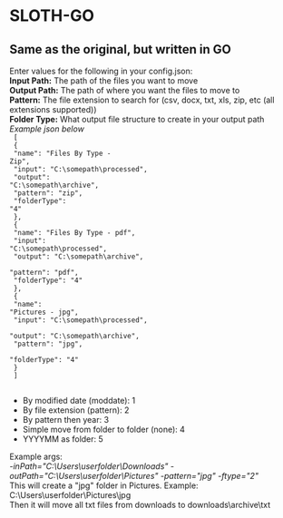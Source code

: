 # SLOTH-GO
<h2>Same as the original, but written in GO</h2>

Enter values for the following in your config.json:<br />
<strong>Input Path:</strong> The path of the files you want to move<br />
<strong>Output Path:</strong> The path of where you want the files to move to<br />
<strong>Pattern:</strong> The file extension to search for (csv, docx, txt, xls, zip, etc (all extensions supported))<br />
<strong>Folder Type:</strong> What output file structure to create in your output path<br />
<i>Example json below</i><br />
<code>
[<br />
        {<br />
          "name": "Files By Type - Zip",<br />
          "input": "C:\\somepath\\processed",<br />
          "output": "C:\\somepath\\archive",<br />
          "pattern": "zip",<br />
          "folderType": "4"<br />
        },<br />
        {<br />
          "name": "Files By Type - pdf",<br />
          "input": "C:\\somepath\\processed",<br />
          "output": "C:\\somepath\\archive",<br />
          "pattern": "pdf",<br />
          "folderType": "4"<br />
        },<br />
        {<br />
          "name": "Pictures - jpg",<br />
          "input": "C:\\somepath\\processed",<br />
          "output": "C:\\somepath\\archive",<br />
          "pattern": "jpg",<br />
          "folderType": "4"<br />
        }<br />
]<br />
      </code>
<ul>
<li>By modified date (moddate):  1</li>
<li>By file extension (pattern):  2</li>
<li>By pattern then year:  3</li>
<li>Simple move from folder to folder (none):  4</li>
<li>YYYYMM as folder:  5</li>
</ul>
  
Example args:<br />
<i>-inPath="C:\Users\userfolder\Downloads" -outPath="C:\Users\userfolder\Pictures" -pattern="jpg" -ftype="2"</i><br />
This will create a "jpg" folder in Pictures. Example: C:\Users\userfolder\Pictures\jpg<br />
  Then it will move all txt files from downloads to downloads\archive\txt<br />
